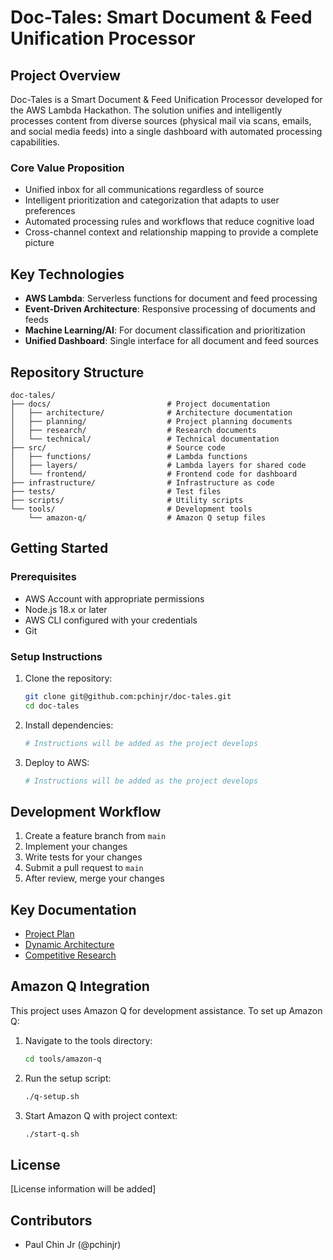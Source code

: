 # Doc-Tales: Smart Document & Feed Unification Processor

## Project Overview

Doc-Tales is a Smart Document & Feed Unification Processor developed for the AWS Lambda Hackathon. The solution unifies and intelligently processes content from diverse sources (physical mail via scans, emails, and social media feeds) into a single dashboard with automated processing capabilities.

### Core Value Proposition

- Unified inbox for all communications regardless of source
- Intelligent prioritization and categorization that adapts to user preferences
- Automated processing rules and workflows that reduce cognitive load
- Cross-channel context and relationship mapping to provide a complete picture

## Key Technologies

- **AWS Lambda**: Serverless functions for document and feed processing
- **Event-Driven Architecture**: Responsive processing of documents and feeds
- **Machine Learning/AI**: For document classification and prioritization
- **Unified Dashboard**: Single interface for all document and feed sources

## Repository Structure

```
doc-tales/
├── docs/                          # Project documentation
│   ├── architecture/              # Architecture documentation
│   ├── planning/                  # Project planning documents
│   ├── research/                  # Research documents
│   └── technical/                 # Technical documentation
├── src/                           # Source code
│   ├── functions/                 # Lambda functions
│   ├── layers/                    # Lambda layers for shared code
│   └── frontend/                  # Frontend code for dashboard
├── infrastructure/                # Infrastructure as code
├── tests/                         # Test files
├── scripts/                       # Utility scripts
└── tools/                         # Development tools
    └── amazon-q/                  # Amazon Q setup files
```

## Getting Started

### Prerequisites

- AWS Account with appropriate permissions
- Node.js 18.x or later
- AWS CLI configured with your credentials
- Git

### Setup Instructions

1. Clone the repository:
   ```bash
   git clone git@github.com:pchinjr/doc-tales.git
   cd doc-tales
   ```

2. Install dependencies:
   ```bash
   # Instructions will be added as the project develops
   ```

3. Deploy to AWS:
   ```bash
   # Instructions will be added as the project develops
   ```

## Development Workflow

1. Create a feature branch from `main`
2. Implement your changes
3. Write tests for your changes
4. Submit a pull request to `main`
5. After review, merge your changes

## Key Documentation

- [Project Plan](docs/planning/lambda-hackathon-plan.md)
- [Dynamic Architecture](docs/architecture/dynamic-architecture.md)
- [Competitive Research](docs/research/competitive-research.md)

## Amazon Q Integration

This project uses Amazon Q for development assistance. To set up Amazon Q:

1. Navigate to the tools directory:
   ```bash
   cd tools/amazon-q
   ```

2. Run the setup script:
   ```bash
   ./q-setup.sh
   ```

3. Start Amazon Q with project context:
   ```bash
   ./start-q.sh
   ```

## License

[License information will be added]

## Contributors

- Paul Chin Jr (@pchinjr)
